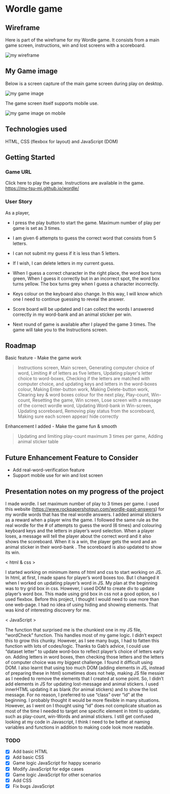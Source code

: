 
# Wordle game

## Wireframe
Here is part of the wireframe for my Wordle game. It consists from a main game screen, instructions, 
win and lost screens with a scoreboard.

![my wireframe](Wireframe-Wordle.png)

## My Game image
Below is a screen capture of the main game screen during play on desktop.

![my game image](my-game-image.png)

The game screen itself supports mobile use.

![my game image on mobile](game-image-Mobile.PNG) 

## Technologies used
HTML, CSS (flexbox for layout) and JavaScript (DOM)

## Getting Started
### Game URL
Click here to play the game. Instructions are available in the game.
https://mu-tsu-mi.github.io/wordle/

### User Story
As a player, 
* I press the play button to start the game. Maximum number of play per game is set as 3 times.
* I am given 6 attempts to guess the correct word that consists from 5 letters.
* I can not submit my guess if it is less than 5 letters.
* If I wish, I can delete letters in my current guess.
* When I guess a correct character in the right place, the word box turns green, 
When I guess it correctly but in an incorrect spot, the word box turns yellow. 
The box turns grey when I guess a character incorrectly. 
* Keys colour on the keyboard also change.
In this way,  I will know which one I need to continue guessing to reveal the answer.

* Score board will be updated and I can collect the words I answered correctly in my word-bank and an animal sticker per win.
* Next round of game is available after I played the game 3 times. The game will take you to the Instructions screen.

## Roadmap
Basic feature - Make the game work
 > Instructions screen, Main screen, Generating computer choice of word, Limiting # of letters as five letters, Updating player's letter choice to word-boxes, Checking if the letters are matched with computer choice, and updating keys and letters in the word-boxes colour, Making Enter-button work, Making Delete-button work, Clearing key & word boxes colour for the next play, Play-count, Win-count, Resetting the game, Win screen, Lose screen with a message of the correct wordle word, Updating Word-bank in Win-screen, Updating scoreboard, Removing play status from the scoreboard, Making sure each screen appear/ hide correctly

Enhancement I added - Make the game fun & smooth
 > Updating and limiting play-count maximum 3 times per game, Adding animal sticker table

## Future Enhancement Feature to Consider
* Add real-word-verification feature
* Support mobile use for win and lost screen

## Presentation notes on my progress of the project
I made wordle. I set maximum number of play to 3 times per game. I used this website (https://www.rockpapershotgun.com/wordle-past-answers) for my wordle words that has the real wordle answers.
I added animal stickers as a reward when a player wins the game. I followed the same rule as the real wordle for the # of attempts to guess the word (6 times) and colouring keyboard keys and the letters in player’s word selection.
When a player loses, a message will tell the player about the correct word and it also shows the scoreboard. When it is a win, the player gets the word and an animal sticker in their word-bank . The scoreboard is also updated to show its win. 

< html & css >

I started working on minimum items of html and css to start working on JS.
In html, at first, I made spans for player’s word boxes too. But I changed it when I worked on updating player’s word in JS. My plan at the beginning was to try grid box in css. However, I used DOM to create div to update player’s word box. This made using grid box in css not a good option, so I used flexbox. Before this project, I thought I would need to use more than one web-page. I had no idea of using hiding and showing elements. That was kind of interesting discovery for me. 

< JavaScript >

The function that surprised me is the chunkiest one in my JS file, “wordCheck” function. This handles most of my game logic. I didn’t expect this to grow this chunky. However, as I see many bugs, I had to fatten this function with lots of codes/logic. 
Thanks to Gab’s advice, I could use “dataset letter” to update word-box to reflect player’s choice of letters early on. 
Adding letters in word boxes, then checking those letters and the letters of computer choice was my biggest challenge. 
I found it difficult using DOM. I also learnt that using too much DOM (adding elements in JS, instead of preparing these in html) sometimes does not help, making JS file messier as I needed to remove the elements that I created at some point. So, I didn’t add elements in JS for updating lost-message and animal stickers. I used innerHTML updating it as blank (for animal stickers) and to show the lost message.
For no reason, I preferred to use “class” over “id” at the beginning. I probably thought it would be more flexible in many situations. However, as I went on I thought using “id” does not complicate situation as most of the time I needed to target one specific element in html to update, such as  play-count, win-Words and animal stickers. 
I still get confused looking at my code in Javascript, I think I need to be better at naming variables and functions in addition to making code look more readable.


### TODO
- [X] Add basic HTML
- [X] Add basic CSS
- [X] Game logic JavaScript for happy scenario
- [X] Modify JavaScript for edge cases
- [X] Game logic JavaScript for other scenarios
- [X] Add CSS
- [X] Fix bugs JavaScript
